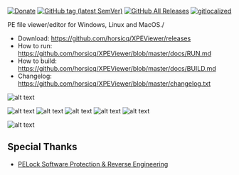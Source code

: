 [![Donate](https://img.shields.io/badge/Donate-PayPal-green.svg)](https://www.paypal.com/cgi-bin/webscr?cmd=_s-xclick&hosted_button_id=NF3FBD3KHMXDN)
[![GitHub tag (latest SemVer)](https://img.shields.io/github/tag/horsicq/XPEViewer.svg)](https://github.com/horsicq/XPEViewer/releases)
[![GitHub All Releases](https://img.shields.io/github/downloads/horsicq/XPEViewer/total.svg)](https://github.com/horsicq/XPEViewer/releases)
[![gitlocalized ](https://gitlocalize.com/repo/4736/whole_project/badge.svg)](https://github.com/horsicq/XTranslation)

PE file viewer/editor for Windows, Linux and MacOS./

* Download: https://github.com/horsicq/XPEViewer/releases
* How to run: https://github.com/horsicq/XPEViewer/blob/master/docs/RUN.md
* How to build: https://github.com/horsicq/XPEViewer/blob/master/docs/BUILD.md
* Changelog: https://github.com/horsicq/XPEViewer/blob/master/changelog.txt

![alt text](https://github.com/horsicq/XPEViewer/blob/master/mascots/xpeviewer.png "Mascot")

![alt text](https://github.com/horsicq/XPEViewer/blob/master/docs/1.png "1")
![alt text](https://github.com/horsicq/XPEViewer/blob/master/docs/2.png "2")
![alt text](https://github.com/horsicq/XPEViewer/blob/master/docs/3.png "3")
![alt text](https://github.com/horsicq/XPEViewer/blob/master/docs/4.png "4")
![alt text](https://github.com/horsicq/XPEViewer/blob/master/docs/5.png "5")

![alt text](https://github.com/horsicq/XPEViewer/blob/master/mascots/xpeviewer_full.png "Mascot")

## Special Thanks

- [PELock Software Protection & Reverse Engineering](https://www.pelock.com)
